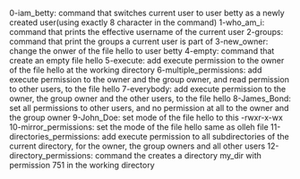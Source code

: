 0-iam_betty: command that switches current user to user betty as a newly created user(using exactly 8 character in the command)
1-who_am_i: command that prints the effective username of the current user
2-groups: command that print the groups a current user is part of
3-new_owner: change the onwer of the file hello to user betty
4-empty: command that create an empty file hello
5-execute: add execute permission to the owner of the file hello at the working directory
6-multiple_permissions: add execute permission to the owner and the group owner, and read permission to other users, to the file hello
7-everybody: add execute permission to the owner, the group owner and the other users, to the file hello
8-James_Bond: set all permissions to other users, and no permission at all to the owner and the group owner
9-John_Doe: set mode of the file hello to this -rwxr-x-wx
10-mirror_permissions: set the mode of the file hello same as olleh file
11-directories_permissions: add execute permission to all subdirectories of the current directory, for the owner, the group owners and all other users
12-directory_permissions: command the creates a directory my_dir with permission 751 in the working directory 